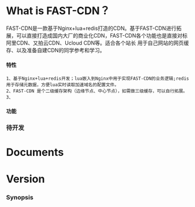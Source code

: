 # What is FAST-CDN？
FAST-CDN是一款基于Nginx+lua+redis打造的CDN。基于FAST-CDN进行拓展，可以直接打造成国内大厂的商业化CDN，FAST-CDN各个功能也是直接对标阿里CDN、又拍云CDN、Ucloud CDN等。适合各个站长
用于自己网站的网页缓存、以及准备自建CDN的同学参考和学习。

#### 特性
    1、基于Nginx+lua+redis开发；lua嵌入到Nginx中用于实现FAST-CDN的业务逻辑;redis用于存储元数据，方便lua实时读取加速域名的配置文件。
    2、FAST-CDN 是个二级缓存架构（边缘节点、中心节点），如需做三级缓存，可以自行拓展。
    3、

#### 功能

### 待开发


# Documents

# Version

### Synopsis
